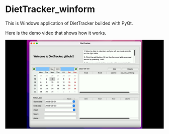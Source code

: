 # DietTracker_winform

This is Windows application of DietTracker builded with PyQt.

Here is the demo video that shows how it works.

[![a_demo_video](./static/DietTracker_winform.jpg)](https://user-images.githubusercontent.com/89633473/235879293-ad69f2a1-f8c7-4799-8500-beab90ed7486.mp4)

